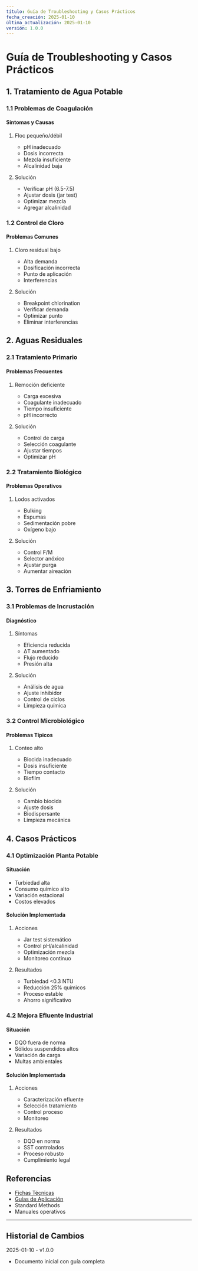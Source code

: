 ```yaml
---
título: Guía de Troubleshooting y Casos Prácticos
fecha_creación: 2025-01-10
última_actualización: 2025-01-10
versión: 1.0.0
---
```


# Guía de Troubleshooting y Casos Prácticos

## 1. Tratamiento de Agua Potable

### 1.1 Problemas de Coagulación
#### Síntomas y Causas
1. Floc pequeño/débil
   - pH inadecuado
   - Dosis incorrecta
   - Mezcla insuficiente
   - Alcalinidad baja

2. Solución
   - Verificar pH (6.5-7.5)
   - Ajustar dosis (jar test)
   - Optimizar mezcla
   - Agregar alcalinidad

### 1.2 Control de Cloro
#### Problemas Comunes
1. Cloro residual bajo
   - Alta demanda
   - Dosificación incorrecta
   - Punto de aplicación
   - Interferencias

2. Solución
   - Breakpoint chlorination
   - Verificar demanda
   - Optimizar punto
   - Eliminar interferencias

## 2. Aguas Residuales

### 2.1 Tratamiento Primario
#### Problemas Frecuentes
1. Remoción deficiente
   - Carga excesiva
   - Coagulante inadecuado
   - Tiempo insuficiente
   - pH incorrecto

2. Solución
   - Control de carga
   - Selección coagulante
   - Ajustar tiempos
   - Optimizar pH

### 2.2 Tratamiento Biológico
#### Problemas Operativos
1. Lodos activados
   - Bulking
   - Espumas
   - Sedimentación pobre
   - Oxígeno bajo

2. Solución
   - Control F/M
   - Selector anóxico
   - Ajustar purga
   - Aumentar aireación

## 3. Torres de Enfriamiento

### 3.1 Problemas de Incrustación
#### Diagnóstico
1. Síntomas
   - Eficiencia reducida
   - ΔT aumentado
   - Flujo reducido
   - Presión alta

2. Solución
   - Análisis de agua
   - Ajuste inhibidor
   - Control de ciclos
   - Limpieza química

### 3.2 Control Microbiológico
#### Problemas Típicos
1. Conteo alto
   - Biocida inadecuado
   - Dosis insuficiente
   - Tiempo contacto
   - Biofilm

2. Solución
   - Cambio biocida
   - Ajuste dosis
   - Biodispersante
   - Limpieza mecánica

## 4. Casos Prácticos

### 4.1 Optimización Planta Potable
#### Situación
- Turbiedad alta
- Consumo químico alto
- Variación estacional
- Costos elevados

#### Solución Implementada
1. Acciones
   - Jar test sistemático
   - Control pH/alcalinidad
   - Optimización mezcla
   - Monitoreo continuo

2. Resultados
   - Turbiedad <0.3 NTU
   - Reducción 25% químicos
   - Proceso estable
   - Ahorro significativo

### 4.2 Mejora Efluente Industrial
#### Situación
- DQO fuera de norma
- Sólidos suspendidos altos
- Variación de carga
- Multas ambientales

#### Solución Implementada
1. Acciones
   - Caracterización efluente
   - Selección tratamiento
   - Control proceso
   - Monitoreo

2. Resultados
   - DQO en norma
   - SST controlados
   - Proceso robusto
   - Cumplimiento legal

## Referencias
- [Fichas Técnicas](../../01_catalogo/02_fichas_tecnicas/00_indice.md)
- [Guías de Aplicación](../../04_guias_aplicacion/00_indice_guias.md)
- Standard Methods
- Manuales operativos

---
## Historial de Cambios
2025-01-10 - v1.0.0
- Documento inicial con guía completa